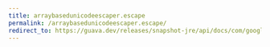 ```yaml
---
title: arraybasedunicodeescaper.escape
permalink: /arraybasedunicodeescaper.escape/
redirect_to: https://guava.dev/releases/snapshot-jre/api/docs/com/google/common/escape/ArrayBasedUnicodeEscaper.html#escape-int-
---
```

